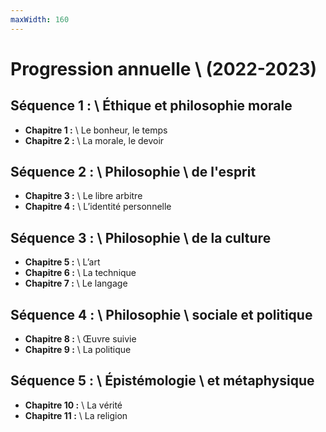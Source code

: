 ```yaml
---
maxWidth: 160
---
```


# Progression annuelle \\ (2022-2023)

## Séquence 1 : \\ Éthique et philosophie morale
- **Chapitre 1 :** \\ Le bonheur, le temps
- **Chapitre 2 :** \\ La morale, le devoir

## Séquence 2 : \\ Philosophie \\ de l'esprit

- **Chapitre 3 :** \\ Le libre arbitre 
- **Chapitre 4 :** \\ L’identité personnelle

## Séquence 3 : \\ Philosophie \\ de la culture

- **Chapitre 5 :** \\ L’art
- **Chapitre 6 :** \\ La technique
- **Chapitre 7 :** \\ Le langage

## Séquence 4 : \\ Philosophie \\ sociale et politique

- **Chapitre 8 :** \\ Œuvre suivie
- **Chapitre 9 :** \\ La politique

## Séquence 5 : \\ Épistémologie \\ et métaphysique

- **Chapitre 10 :** \\ La vérité
- **Chapitre 11 :** \\ La religion